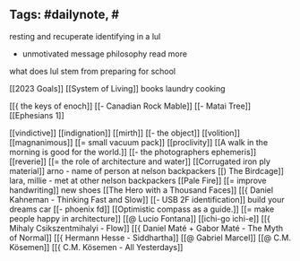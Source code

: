 
Tags: #dailynote, #
- 
resting and recuperate
identifying in a lul
- unmotivated
message philosophy
read more


what does lul stem from
preparing for school


[[2023 Goals]]
[[System of Living]]
books
laundry
cooking


[[{ the keys of enoch]]
[[- Canadian Rock Mable]]
[[- Matai Tree]]
[[Ephesians 1]]

[[vindictive]]
[[indignation]]
[[mirth]]
[[- the object]]
[[volition]]
[[magnanimous]]
[[= small vacuum pack]]
[[proclivity]]
[[A walk in the morning is good for the world.]]
[[- the photographers ephemeris]]
[[reverie]]
[[= the role of architecture and water]]
[[Corrugated iron ply material]]
arno - name of person at nelson backpackers
[[) The Birdcage]]
lara, millie - met at other nelson backpackers
[[Pale Fire]]
[[= improve handwriting]]
new shoes
[[The Hero with a Thousand Faces]]
[[{ Daniel Kahneman - Thinking Fast and Slow]]
[[- USB 2F identification]]
build your dreams car
[[- phoenix fd]]
[[Optimistic compass as a guide.]]
[[= make people happy in architecture]]
[[@ Lucio Fontana]]
[[ichi-go ichi-e]]
[[{ Mihaly Csikszentmihalyi - Flow]]
[[{ Daniel Maté + Gabor Maté - The Myth of Normal]]
[[{ Hermann Hesse - Siddhartha]]
[[@ Gabriel Marcel]]
[[@ C.M. Kösemen]]
[[{ C.M. Kösemen - All Yesterdays]]
